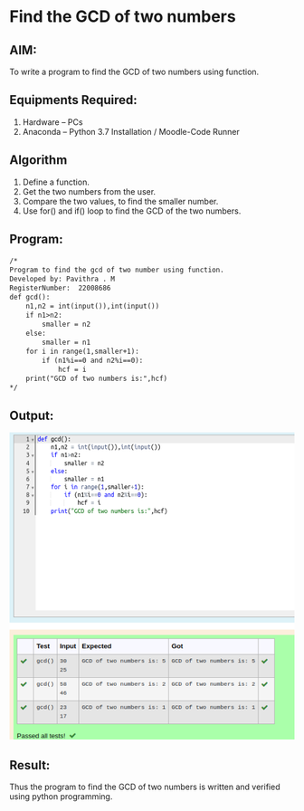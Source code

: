 # Find the GCD of two numbers

## AIM:
To write a program to find the GCD of two numbers using function.

## Equipments Required:
1. Hardware – PCs
2. Anaconda – Python 3.7 Installation / Moodle-Code Runner

## Algorithm
1. Define a function.
2. Get the two numbers from the user.
3. Compare the two values, to find the smaller number.
4. Use for() and if() loop to find the GCD of the two numbers.

## Program:
```
/*
Program to find the gcd of two number using function.
Developed by: Pavithra . M
RegisterNumber:  22008686
def gcd():
    n1,n2 = int(input()),int(input())
    if n1>n2:
        smaller = n2
    else:
        smaller = n1
    for i in range(1,smaller+1):
        if (n1%i==0 and n2%i==0):
            hcf = i
    print("GCD of two numbers is:",hcf)        
*/
```

## Output:
![gcd of two number](gcd.png)


## Result:
Thus the program to find the GCD of two numbers is written and verified using python programming.
